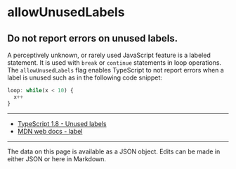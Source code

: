 <!-- Important! Do not modify comment blocks. They are necessary for the transformer to work properly -->

<!-- title -->
# allowUnusedLabels

<!-- shortDescription -->
Do not report errors on unused labels.
---

<!-- extendedDescription -->
A perceptively unknown, or rarely used JavaScript feature is a labeled statement. It is used with `break` or `continue` statements in loop operations. The `allowUnusedLabels` flag enables TypeScript to not report errors when a label is unused such as in the following code snippet: 
```typescript
loop: while(x < 10) {
  x++
}
```
---

<!-- references -->
- [TypeScript 1.8 - Unused labels](https://www.typescriptlang.org/docs/handbook/release-notes/typescript-1-8.html#unused-labels)
- [MDN web docs - label](https://developer.mozilla.org/en-US/docs/Web/JavaScript/Reference/Statements/label)
---

<!-- footer -->
The data on this page is available as a JSON object. Edits can be made in either JSON or here in Markdown.
